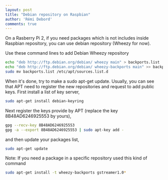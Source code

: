 ```yaml
---
layout: post
title: "Debian repository on Raspbian"
author: 'Rémi Debord'
comments: true
---
```

On a Rasberry Pi 2, if you need packages which is not includes inside Raspbian repository, you can use debian repository (Wheezy for now).

Use these command lines to add Debian Wheezy repository
```bash
echo "deb http://ftp.debian.org/debian/ wheezy main" > backports.list
echo "deb http://ftp.debian.org/debian/ wheezy-backports main" >> backports.list
sudo mv backports.list /etc/apt/sources.list.d
```
When it's done, try to make a sudo apt-get update. Usually, you can see that APT need to register the new repositories and request to add public keys.
First install a list of key server,
```bash
sudo apt-get install debian-keyring
```
Next register the keys provide by APT (replace the key 8B48AD6246925553 by yours),
```bash
gpg --recv-key 8B48AD6246925553
gpg -a --export 8B48AD6246925553 | sudo apt-key add -
```
and then update your packages list,
```bash
sudo apt-get update
```
Note: If you need a package in a specific repository used this kind of command
```bash
sudo apt-get install -t wheezy-backports gstreamer1.0*
```
